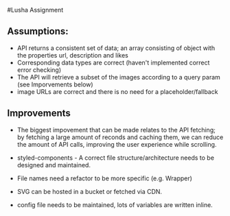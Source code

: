 #Lusha Assignment 

## Assumptions:

* API returns a consistent set of data; an array consisting of object with the properties url, description and likes
* Corresponding data types are correct (haven't implemented correct error checking)
* The API will retrieve a subset of the images according to a query param (see Imporvements below)
* image URLs are correct and there is no need for a placeholder/fallback


## Improvements 

* The biggest impovement that can be made relates to the API fetching;
by fetching a large amount of reconds and caching them, 
we can reduce the amount of API calls, improving the user experience while scrolling.

* styled-components - A correct file structure/architecture needs to be designed and maintained.
* File names need a refactor to be more specific (e.g. Wrapper)
* SVG can be hosted in a bucket or fetched via CDN.
* config file needs to be maintained, lots of variables are written inline.


